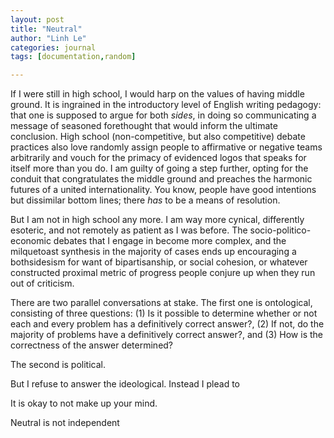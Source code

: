 ```yaml
---
layout: post
title: "Neutral"
author: "Linh Le"
categories: journal
tags: [documentation,random]

---
```

If I were still in high school, I would harp on the values of having middle ground. It is ingrained in the introductory level of English writing pedagogy: that one is supposed to argue for both <em>sides</em>, in doing so communicating a message of seasoned forethought that would inform the ultimate conclusion. High school (non-competitive, but also competitive) debate practices also love randomly assign people to affirmative or negative teams arbitrarily and vouch for the primacy of evidenced logos that speaks for itself more than you do. I am guilty of going a step further, opting for the conduit that congratulates the middle ground and preaches the harmonic futures of a united internationality. You know, people have good intentions but dissimilar bottom lines; there <em>has</em> to be a means of resolution.

But I am not in high school any more. I am way more cynical, differently esoteric, and not remotely as patient as I was before. The socio-politico-economic debates that I engage in become more complex, and the milquetoast synthesis in the majority of cases ends up encouraging a bothsidesism for want of bipartisanship, or social cohesion, or whatever constructed proximal metric of progress people conjure up when they run out of criticism. 

There are two parallel conversations at stake. The first one is ontological, consisting of three questions: (1) Is it possible to determine whether or not each and every problem has a definitively correct answer?, (2) If not, do the majority of problems have a definitively correct answer?, and (3) How is the correctness of the answer determined?

The second is political.

But I refuse to answer the ideological. Instead I plead to 

It is okay to not make up your mind.

Neutral is not independent